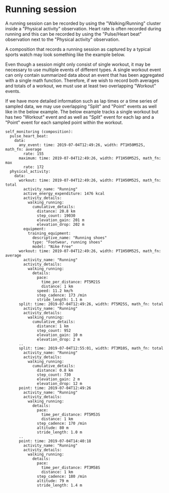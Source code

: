 # Running session

A running session can be recorded by using the "Walking/Running" cluster inside
a "Physical activity" observation.  Heart rate is often recorded during running
and this can be recorded by using the "Pulse/Heart beat" observation next to
the "Physical activity" observation.

A composition that records a running session as captured by a typical sports
watch may look something like the example below.

Even though a session might only consist of single workout, it may be necessary
to use multiple events of different types. A single workout event can only
contain summarized data about an event that has been aggregated with a single
math function. Therefore, if we wish to record both averages and totals of a
workout, we must use at least two overlapping "Workout" events.

If we have more detailed information such as lap times or a time series of
sampled data, we may use overlapping "Split" and "Point" events as well like in
the below example. The below example tracks a single workout but has two
"Workout" event and as well as "Split" event for each lap and a "Point" event
for each sampled point within the workout.

```
self_monitoring (composition):
  pulse_heart_beat:
    data:
      any_event: time: 2019-07-04T12:49:26, width: PT1H50M52S, math_fn: average
        rate: 155
      maximum: time: 2019-07-04T12:49:26, width: PT1H50M52S, math_fn: max
        rate: 172
  physical_activity:
    data:
      workout: time: 2019-07-04T12:49:26, width: PT1H50M52S, math_fn: total
        activity_name: "Running"
        active_energy_expenditure: 1476 kcal
        activity_details:
          walking_running:
            cumulative_details:
              distance: 20.8 km
              step_count: 19030
              elevation_gain: 201 m
              elevation_drop: 202 m
        equipment:
          training_equipment:
            descriptive_name: "Running shoes"
            type: "Footwear, running shoes"
            model: "Nike Free"
      workout: time: 2019-07-04T12:49:26, width: PT1H50M52S, math_fn: average
        activity_name: "Running"
        activity_details:
          walking_running:
            details:
              pace:
                time_per_distance: PT5M21S
                distance: 1 km
              speed: 11.2 km/h
              step_cadence: 173 /min
              stride_length: 1.1 m
      split: time: 2019-07-04T12:49:26, width: PT5M25S, math_fn: total
        activity_name: "Running"
        activity_details:
          walking_running:
            cumulative_details:
              distance: 1 km
              step_count: 952
              elevation_gain: 10 m
              elevation_drop: 2 m
      ..
      split: time: 2019-07-04T12:55:01, width: PT3M10S, math_fn: total
        activity_name: "Running"
        activity_details:
          walking_running:
            cumulative_details:
              distance: 0.8 km
              step_count: 730
              elevation_gain: 2 m
              elevation_drop: 12 m
      point: time: 2019-07-04T12:49:26
        activity_name: "Running"
        activity_details:
          walking_running:
            details:
              pace:
                time_per_distance: PT5M53S
                distance: 1 km
              step_cadence: 170 /min
              altitude: 80 m
              stride_length: 1.0 m
      ..
      point: time: 2019-07-04T14:40:18
        activity_name: "Running"
        activity_details:
          walking_running:
            details:
              pace:
                time_per_distance: PT3M58S
                distance: 1 km
              step_cadence: 180 /min
              altitude: 79 m
              stride_length: 1.4 m
```
